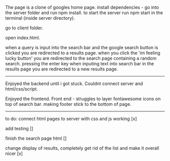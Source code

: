 
The page is a clone of googles home page.
install dependencies - go into the server folder and run npm install.
to start the server run npm start in the terminal (inside server directory).

go to client folder.

open index.html.

when a query is input into the search bar and the google search button is clicked you are redirected to a results page.
when you click the 'im feeling lucky button' you are redirected to the search page containing a random search.
pressing the enter key when inputing text into search bar in the results page you are redirected to a new results page.

-----------------------------------------------------

Enjoyed the backend until i got stuck.
Couldnt connect server and html/css/script.

Enjoyed the frontend.
Front end - struggles to layer fontawesome icons on top of search bar.
making footer stick to the bottom of page.

------------------------------------------------------

to do: connect html pages to server with css and js working [x]

add testing []

finish the search page html []

change display of results, completely get rid of the list and make it overall nicer [x]

